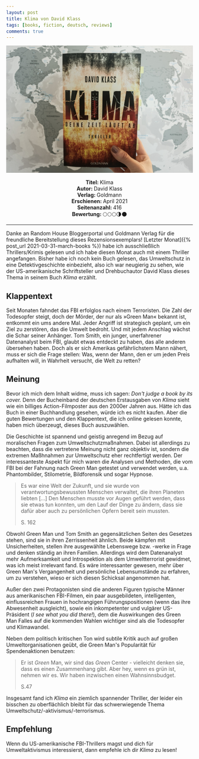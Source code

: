```yaml
---
layout: post
title: Klima von David Klass
tags: [books, fiction, deutsch, reviews]
comments: true
---
```


![cover](../assets/img/Klima.jpg)

<div align="center"><strong>Titel: </strong>Klima</div>
<div align="center"><strong>Autor: </strong>David Klass</div>
<div align="center"><strong>Verlag: </strong>Goldmann</div>
<div align="center"><strong>Erschienen: </strong>April 2021</div>
<div align="center"><strong>Seitenanzahl: </strong>416</div>
<div align="center"><strong>Bewertung: </strong> 🌕🌕🌕🌗🌑</div>

___

Danke an Random House Bloggerportal und Goldmann Verlag für die freundliche Bereitstellung dieses Rezensionsexemplars! [Letzter Monat]({% post_url 2021-03-31-march-books %}) habe ich ausschließlich Thrillers/Krimis gelesen und ich habe diesen Monat auch mit einem Thriller angefangen. Bisher habe ich noch kein Buch gelesen, das Umweltschutz in eine Detektivgeschichte einbezieht, also ich war neugierig zu sehen, wie der US-amerikanische Schriftsteller und Drehbuchautor David Klass dieses Thema in seinem Buch *Klima* erzählt.

## Klappentext
Seit Monaten fahndet das FBI erfolglos nach einem Terroristen. Die Zahl der Todesopfer steigt, doch der Mörder, der nur als »Green Man« bekannt ist, entkommt ein ums andere Mal. Jeder Angriff ist strategisch geplant, um ein Ziel zu zerstören, das die Umwelt bedroht. Und mit jedem Anschlag wächst die Schar seiner Anhänger. Tom Smith, ein junger, unerfahrener Datenanalyst beim FBI, glaubt etwas entdeckt zu haben, das alle anderen übersehen haben. Doch als er sich Amerikas gefährlichstem Mann nähert, muss er sich die Frage stellen: Was, wenn der Mann, den er um jeden Preis aufhalten will, in Wahrheit versucht, die Welt zu retten?

## Meinung
Bevor ich mich dem Inhalt widme, muss ich sagen: *Don't judge a book by its cover.* Denn der Bucheinband der deutschen Erstausgaben von *Klima* sieht wie ein billiges Action-Filmposter aus den 2000er Jahren aus. Hätte ich das Buch in einer Buchhandlung gesehen, würde ich es nicht kaufen. Aber die guten Bewertungen und den Klappentext, die ich online gelesen konnte, haben mich überzeugt, dieses Buch auszuwählen.

Die Geschichte ist spannend und geistig anregend im Bezug auf moralischen Fragen zum Umweltschutzmaßnahmen. Dabei ist allerdings zu beachten, dass die vertretene Meinung nicht ganz objektiv ist, sondern die extremen Maßhnahmen zur Umweltschutz eher rechtfertigt werden. Der interessanteste Aspekt für mich waren die Analysen und Methoden, die vom FBI bei der Fahnung nach Green Man getestet und verwendet werden, u.a. Phantombilder, Stilometrie, Bildforensik und sogar Hypnose.

> Es war eine Welt der Zukunft, und sie wurde von verantwortungsbewussten Menschen verwaltet, die ihren Planeten liebten [...] Den Menschen musste vor Augen geführt werden, dass sie etwas tun konnten, um den Lauf der Dinge zu ändern, dass sie dafür aber auch zu persönlichen Opfern bereit sein mussten.
>
> S. 162

Obwohl Green Man und Tom Smith an gegensätzlichen Seiten des Gesetzes stehen, sind sie in ihren Zerrissenheit ähnlich. Beide kämpfen mit Unsicherheiten, stellen ihre ausgewählte Lebenswege bzw. -werke in Frage und denken ständig an ihren Familien. Allerdings wird dem Datenanalyst mehr Aufmerksamkeit und Introspektion als dem Umweltterrorist gewidmet, was ich meist irrelevant fand. Es wäre interessanter gewesen, mehr über Green Man's Vergangenheit und persönliche Lebensumstände zu erfahren, um zu verstehen, wieso er sich diesen Schicksal angenommen hat.

Außer den zwei Protagonisten sind die anderen Figuren typische Männer aus amerikanischen FBI-Filmen, ein paar ausgebildeten, intelligenten, einflussreichen Frauen in hochrangigen Führungspositionen (wenn das ihre Abwesenheit ausgleicht), sowie ein inkompetenter und vulgärer US-Präsident (*I see what you did there!*), dem die Auswirkungen des Green Man Falles auf die kommenden Wahlen wichtiger sind als die Todesopfer und Klimawandel.

Neben dem politisch kritischen Ton wird subtile Kritik auch auf großen Umweltorganisationen geübt, die Green Man's Popularität für Spendenaktionen benutzen: 

> Er ist *Green* Man, wir sind das *Green* Center - vielleicht denken sie, dass es einen Zusammenhang gibt. Aber hey, wenn es grün ist, nehmen wir es. Wir haben inzwischen einen Wahnsinnsbudget.
>
> S.47

Insgesamt fand ich *Klima* ein ziemlich spannender Thriller, der leider ein bisschen zu oberflächlich bleibt für das schwerwiegende Thema Umweltschutz/-aktivismus/-terrorismus. 

## Empfehlung
Wenn du US-amerikanische FBI-Thrillers magst und dich für Umweltaktivismus interessierst, dann empfehle ich dir *Klima* zu lesen!
